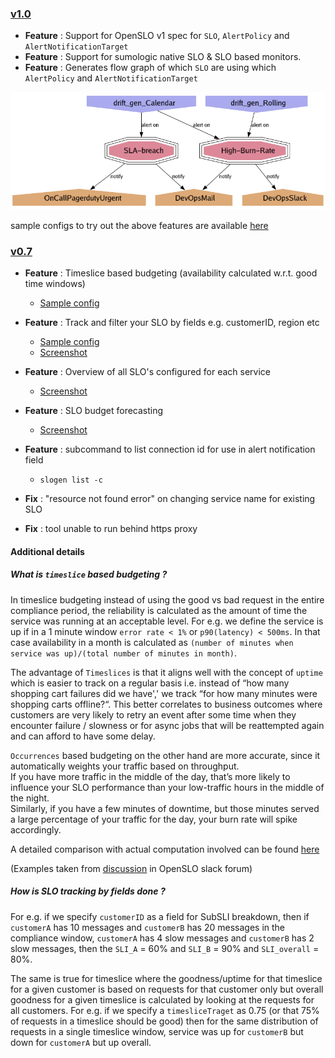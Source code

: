 ### [v1.0](https://github.com/OpenSLO/slogen/releases/tag/v1.0.0)

- **Feature** : Support for OpenSLO v1 spec for `SLO`, `AlertPolicy` and `AlertNotificationTarget`
- **Feature** : Support for sumologic native SLO & SLO based monitors.
- **Feature** : Generates flow graph of which `SLO` are using which `AlertPolicy` and `AlertNotificationTarget`

![dep-graph](misc/samples-flowchart.png)

sample configs to try out the above features are available [here](samples/sumologic/v1)



### [v0.7](https://github.com/OpenSLO/slogen/milestone/2?closed=1)

- **Feature** : Timeslice based budgeting (availability calculated w.r.t. good time windows)  
  - [Sample config](samples/openslo/ingest-lag-timeslice-budgeting.yaml)
  
- **Feature** : Track and filter your SLO by fields e.g. customerID, region etc
  - [Sample config](samples/openslo/ingest-lag-timeslice-budgeting.yaml)
  - [Screenshot](misc/SLO-breakdow.png)

- **Feature** : Overview of all SLO's configured for each service
  - [Screenshot](misc/service-overview.png)
  
- **Feature** : SLO budget forecasting
  - [Screenshot](misc/budget-forecast.png)

- **Feature** : subcommand to list connection id for use in alert notification field
  - `slogen list -c`

- **Fix** : "resource not found error" on changing service name for existing SLO

- **Fix** : tool unable to run behind https proxy

#### Additional details

##### What is `timeslice` based budgeting ?
In timeslice budgeting instead of using the good vs bad request in the entire compliance period, the reliability is calculated as the amount of time the service was running at an acceptable level. For e.g. we define the service is up if in a 1 minute window `error rate < 1%` or `p90(latency) < 500ms`. In that case availability in a month is calculated as `(number of minutes when service was up)/(total number of minutes in month)`.

The advantage of `Timeslices` is that it aligns well with the concept of `uptime` which is easier to track on a regular basis 
i.e. instead of “how many shopping cart failures did we have',' we track “for how many minutes were shopping carts offline?“.
This better correlates to business outcomes where customers are very likely to retry an event after some time when they encounter failure / slowness or for async jobs that will be reattempted again and can afford to have some delay.  

`Occurrences` based budgeting on the other hand are more accurate, since it automatically weights your traffic based on throughput.  
If you have more traffic in the middle of the day, that’s more likely to influence your SLO performance than your low-traffic hours in the middle of the night.  
Similarly, if you have a few minutes of downtime, but those minutes served a large percentage of your traffic for the day, your burn rate will spike accordingly.

A detailed comparison with actual computation involved can be found [here](https://gist.github.com/nobl9-mikec/a1a55d97d77f10216be775eaad7221ac)

(Examples taken from [discussion](https://openslo.slack.com/archives/C0202J83M3R/p1637255459106800?thread_ts=1637242125.103900&cid=C0202J83M3R) in OpenSLO slack forum)
##### How is SLO tracking by fields done ?
For e.g. if we specify `customerID` as a field for SubSLI breakdown, 
then if `customerA` has 10 messages and `customerB` has 20 messages in the compliance window, `customerA` has 4 slow messages 
and `customerB` has 2 slow messages, then the `SLI_A` = 60% and `SLI_B` = 90% and `SLI_overall` = 80%. 

The same is true for timeslice where the goodness/uptime for that timeslice for a given customer is based on 
requests for that customer only but overall goodness for a given timeslice is calculated by looking at the requests for all customers. 
For e.g. if we specify a `timesliceTraget` as 0.75 (or that 75% of requests in a timeslice should be good) 
then for the same distribution of requests in a single timeslice window, service was up for `customerB` but down for `customerA` but up overall.

